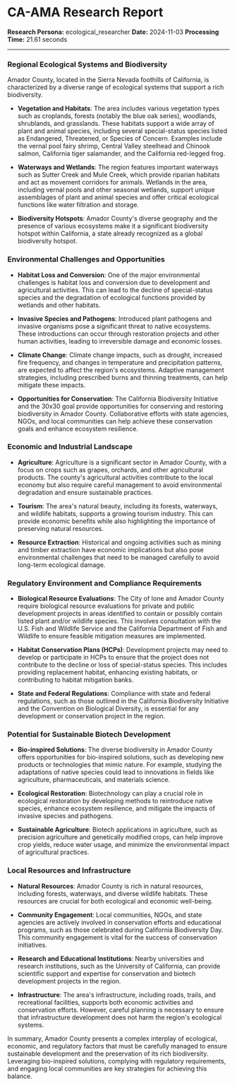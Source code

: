 # CA-AMA Research Report

**Research Persona:** ecological_researcher
**Date:** 2024-11-03
**Processing Time:** 21.61 seconds

---

### Regional Ecological Systems and Biodiversity

Amador County, located in the Sierra Nevada foothills of California, is characterized by a diverse range of ecological systems that support a rich biodiversity.

- **Vegetation and Habitats**: The area includes various vegetation types such as croplands, forests (notably the blue oak series), woodlands, shrublands, and grasslands. These habitats support a wide array of plant and animal species, including several special-status species listed as Endangered, Threatened, or Species of Concern. Examples include the vernal pool fairy shrimp, Central Valley steelhead and Chinook salmon, California tiger salamander, and the California red-legged frog.

- **Waterways and Wetlands**: The region features important waterways such as Sutter Creek and Mule Creek, which provide riparian habitats and act as movement corridors for animals. Wetlands in the area, including vernal pools and other seasonal wetlands, support unique assemblages of plant and animal species and offer critical ecological functions like water filtration and storage.

- **Biodiversity Hotspots**: Amador County's diverse geography and the presence of various ecosystems make it a significant biodiversity hotspot within California, a state already recognized as a global biodiversity hotspot.

### Environmental Challenges and Opportunities

- **Habitat Loss and Conversion**: One of the major environmental challenges is habitat loss and conversion due to development and agricultural activities. This can lead to the decline of special-status species and the degradation of ecological functions provided by wetlands and other habitats.

- **Invasive Species and Pathogens**: Introduced plant pathogens and invasive organisms pose a significant threat to native ecosystems. These introductions can occur through restoration projects and other human activities, leading to irreversible damage and economic losses.

- **Climate Change**: Climate change impacts, such as drought, increased fire frequency, and changes in temperature and precipitation patterns, are expected to affect the region's ecosystems. Adaptive management strategies, including prescribed burns and thinning treatments, can help mitigate these impacts.

- **Opportunities for Conservation**: The California Biodiversity Initiative and the 30x30 goal provide opportunities for conserving and restoring biodiversity in Amador County. Collaborative efforts with state agencies, NGOs, and local communities can help achieve these conservation goals and enhance ecosystem resilience.

### Economic and Industrial Landscape

- **Agriculture**: Agriculture is a significant sector in Amador County, with a focus on crops such as grapes, orchards, and other agricultural products. The county's agricultural activities contribute to the local economy but also require careful management to avoid environmental degradation and ensure sustainable practices.

- **Tourism**: The area's natural beauty, including its forests, waterways, and wildlife habitats, supports a growing tourism industry. This can provide economic benefits while also highlighting the importance of preserving natural resources.

- **Resource Extraction**: Historical and ongoing activities such as mining and timber extraction have economic implications but also pose environmental challenges that need to be managed carefully to avoid long-term ecological damage.

### Regulatory Environment and Compliance Requirements

- **Biological Resource Evaluations**: The City of Ione and Amador County require biological resource evaluations for private and public development projects in areas identified to contain or possibly contain listed plant and/or wildlife species. This involves consultation with the U.S. Fish and Wildlife Service and the California Department of Fish and Wildlife to ensure feasible mitigation measures are implemented.

- **Habitat Conservation Plans (HCPs)**: Development projects may need to develop or participate in HCPs to ensure that the project does not contribute to the decline or loss of special-status species. This includes providing replacement habitat, enhancing existing habitats, or contributing to habitat mitigation banks.

- **State and Federal Regulations**: Compliance with state and federal regulations, such as those outlined in the California Biodiversity Initiative and the Convention on Biological Diversity, is essential for any development or conservation project in the region.

### Potential for Sustainable Biotech Development

- **Bio-inspired Solutions**: The diverse biodiversity in Amador County offers opportunities for bio-inspired solutions, such as developing new products or technologies that mimic nature. For example, studying the adaptations of native species could lead to innovations in fields like agriculture, pharmaceuticals, and materials science.

- **Ecological Restoration**: Biotechnology can play a crucial role in ecological restoration by developing methods to reintroduce native species, enhance ecosystem resilience, and mitigate the impacts of invasive species and pathogens.

- **Sustainable Agriculture**: Biotech applications in agriculture, such as precision agriculture and genetically modified crops, can help improve crop yields, reduce water usage, and minimize the environmental impact of agricultural practices.

### Local Resources and Infrastructure

- **Natural Resources**: Amador County is rich in natural resources, including forests, waterways, and diverse wildlife habitats. These resources are crucial for both ecological and economic well-being.

- **Community Engagement**: Local communities, NGOs, and state agencies are actively involved in conservation efforts and educational programs, such as those celebrated during California Biodiversity Day. This community engagement is vital for the success of conservation initiatives.

- **Research and Educational Institutions**: Nearby universities and research institutions, such as the University of California, can provide scientific support and expertise for conservation and biotech development projects in the region.

- **Infrastructure**: The area's infrastructure, including roads, trails, and recreational facilities, supports both economic activities and conservation efforts. However, careful planning is necessary to ensure that infrastructure development does not harm the region's ecological systems.

In summary, Amador County presents a complex interplay of ecological, economic, and regulatory factors that must be carefully managed to ensure sustainable development and the preservation of its rich biodiversity. Leveraging bio-inspired solutions, complying with regulatory requirements, and engaging local communities are key strategies for achieving this balance.